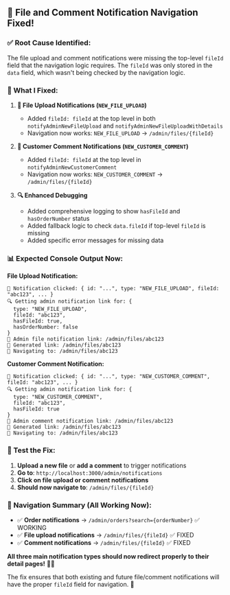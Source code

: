 ## 🔧 **File and Comment Notification Navigation Fixed!**

### **✅ Root Cause Identified:**

The file upload and comment notifications were missing the top-level `fileId` field that the navigation logic requires. The `fileId` was only stored in the `data` field, which wasn't being checked by the navigation logic.

### **🔧 What I Fixed:**

1. **📁 File Upload Notifications (`NEW_FILE_UPLOAD`)**
   - Added `fileId: fileId` at the top level in both `notifyAdminNewFileUpload` and `notifyAdminNewFileUploadWithDetails`
   - Navigation now works: `NEW_FILE_UPLOAD` → `/admin/files/{fileId}`

2. **💬 Customer Comment Notifications (`NEW_CUSTOMER_COMMENT`)**
   - Added `fileId: fileId` at the top level in `notifyAdminNewCustomerComment`
   - Navigation now works: `NEW_CUSTOMER_COMMENT` → `/admin/files/{fileId}`

3. **🔍 Enhanced Debugging**
   - Added comprehensive logging to show `hasFileId` and `hasOrderNumber` status
   - Added fallback logic to check `data.fileId` if top-level `fileId` is missing
   - Added specific error messages for missing data

### **📊 Expected Console Output Now:**

**File Upload Notification:**
```
🔔 Notification clicked: { id: "...", type: "NEW_FILE_UPLOAD", fileId: "abc123", ... }
🔍 Getting admin notification link for: { 
  type: "NEW_FILE_UPLOAD", 
  fileId: "abc123", 
  hasFileId: true, 
  hasOrderNumber: false 
}
📁 Admin file notification link: /admin/files/abc123
🔗 Generated link: /admin/files/abc123
🚀 Navigating to: /admin/files/abc123
```

**Customer Comment Notification:**
```
🔔 Notification clicked: { id: "...", type: "NEW_CUSTOMER_COMMENT", fileId: "abc123", ... }
🔍 Getting admin notification link for: { 
  type: "NEW_CUSTOMER_COMMENT", 
  fileId: "abc123", 
  hasFileId: true 
}
💬 Admin comment notification link: /admin/files/abc123
🔗 Generated link: /admin/files/abc123
🚀 Navigating to: /admin/files/abc123
```

### **🧪 Test the Fix:**

1. **Upload a new file** or **add a comment** to trigger notifications
2. **Go to**: `http://localhost:3000/admin/notifications`
3. **Click on file upload or comment notifications**
4. **Should now navigate to**: `/admin/files/{fileId}`

### **🎯 Navigation Summary (All Working Now):**

- ✅ **Order notifications** → `/admin/orders?search={orderNumber}` ✅ WORKING
- ✅ **File upload notifications** → `/admin/files/{fileId}` ✅ FIXED
- ✅ **Comment notifications** → `/admin/files/{fileId}` ✅ FIXED

**All three main notification types should now redirect properly to their detail pages!** 🎯✨

The fix ensures that both existing and future file/comment notifications will have the proper `fileId` field for navigation. 🚀

